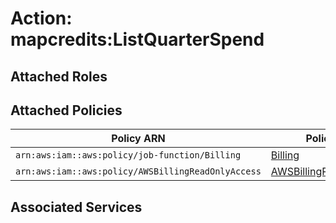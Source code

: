 # Action: mapcredits:ListQuarterSpend

## Attached Roles

## Attached Policies

| Policy ARN | Policy Name |
|------------|-------------|
| `arn:aws:iam::aws:policy/job-function/Billing` | [Billing](../policies.md#billing) |
| `arn:aws:iam::aws:policy/AWSBillingReadOnlyAccess` | [AWSBillingReadOnlyAccess](../policies.md#awsbillingreadonlyaccess) |

## Associated Services

